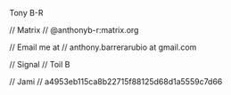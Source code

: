 
Tony B-R

// Matrix //
@anthonyb-r:matrix.org


// Email me at // 
anthony.barrerarubio at gmail.com

// Signal //
Toil B

// Jami //
a4953eb115ca8b22715f88125d68d1a5559c7d66

<!---
anbaphish/anbaphish is a ✨ special ✨ repository because its `README.md` (this file) appears on your GitHub profile.
You can click the Preview link to take a look at your changes.
--->



